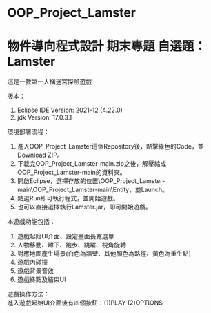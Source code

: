 # OOP_Project_Lamster

# 物件導向程式設計 期末專題 自選題：Lamster
這是一款第一人稱迷宮探險遊戲

版本：
1. Eclipse IDE Version: 2021-12 (4.22.0)
2. jdk Version: 17.0.3.1

環境部署流程：
1. 進入OOP_Project_Lamster這個Repository後，點擊綠色的Code，並Download ZIP。
2. 下載完OOP_Project_Lamster-main.zip之後，解壓縮成OOP_Project_Lamster-main的資料夾。
3. 開啟Eclipse，選擇存放的位置\OOP_Project_Lamster-main\OOP_Project_Lamster-main\Entity，並Launch。
4. 點選Run即可執行程式，並開始遊戲。
5. 也可以直接選擇執行Lamster.jar，即可開始遊戲。

本遊戲功能包括：
1. 遊戲起始UI介面、設定畫面長寬選單
2. 人物移動、蹲下、跑步、跳躍、視角旋轉
3. 對應地圖產生場景(白色為牆壁、其他顏色為路徑、黃色為重生點)
4. 遊戲內碰撞
5. 遊戲背景音效
6. 遊戲終點及結束UI

遊戲操作方法：</br>
進入遊戲起始UI介面後有四個按鈕：(1)PLAY (2)OPTIONS
 


